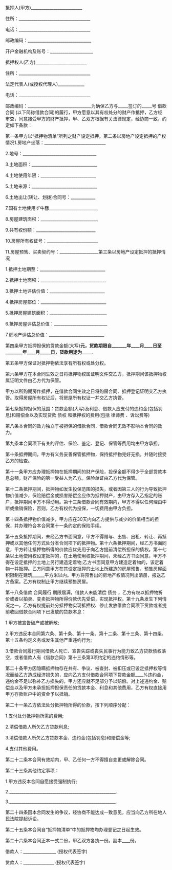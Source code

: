 
 


抵押人(甲方)_________________________


住所：___________________________________


电话：___________________________________


邮政编码：_______________________________


开户金融机构及账号：_____________________


抵押权人(乙方)_________________________


住所：___________________________________


法定代表人(或授权代理人)_____________


电话：___________________________________


邮政编码：_______________________________为确保乙方与_____签订的_____号
借款合同
(以下简称借款合同)的履行，甲方愿意以其有权处分的财产作抵押，乙方经审查，同意接受甲方的财产抵押，甲、乙双方根据有关法律规定，经协商一致，约定如下条款：


第一条甲方以“抵押物清单”所列之财产设定抵押。第二条以房地产设定抵押的产权情况1.房地产坐落：______________________________


2.地号：____________________________________


3.土地面积：________________________________


4.土地使用年限：___________________________


5.土地来源：________________________________


6.土地出让(转让、划拨)合同号：____________


7.国有土地使用ず牛篲________________________


8.房屋建筑面积：____________________________


9.共有权份额：_____________________________


10.房屋所有权证号：_________________________


11.房屋预售、买卖契约号：___________________第三条以房地产设定抵押的抵押情况


1.抵押土地期至：________________________________


2.抵押土地面积：________________________________


3.抵押土地评估价值：___________________________


4.抵押房屋部位：________________________________


5.抵押房屋建筑面积：____________________________


6.抵押房屋评估总价值：__________________________


7.房地产评估总价值：___________________________


第四条甲方抵押担保的贷款金额(大写)______元，货款期限自_______年____月____日至________年____月_____日，货款用途为___________.


第五条甲方保证对抵押物依法享有所有权或处分权。


第六条甲方在本合同生效之日将抵押物权属证明文件交乙方，抵押期间该抵押物权属证明文件由乙方代为保管。


甲方以所购期房作抵押，在借款合同生效之日将购房合同、抵押登记证明交乙方执管。取得房屋所有权证后，将房屋所有权证一并交乙方执管。


第七条抵押担保的范围：贷款金额(大写)及利息、借款人应支付的违约金(包括罚息)和赔偿金以及实现贷款
债权
和抵押权的费用(包括
律师费
、诉讼费等)


第八条本合同的效力独立于被担保的借款合同，借款合同无效不影响本合同的效力。


第九条本合同项下有关的评估、保险、鉴定、登记、保管等费用均由甲方承担。


第十条抵押期间，甲方有义务妥善保管抵押物，保持抵押物完好无损，并随时接受乙方的检查。


第十一条甲方应办理抵押物在抵押期间的财产保险，投保金额不得少于全部贷款本息总额，财产保险的第一受益人为乙方。保险单证由乙方代为保管。


第十二条抵押期间，抵押物如发生投保范围的损失，或者因第三人的行为导致抵押物价值减少，保险赔偿金或损害赔偿金应作为抵押财产，由甲方存入乙指定的账户，抵押期间甲方不得动用。第十三条借款合同有效期内，甲方不得以任何理由中断或撤销保险，否则，乙方有权代为投保，一切费用由甲方负担。


第十四条抵押物价值减少，甲方应在30天内向乙方提供与减少的价值相当的担保，并办理符合本合同第十一条约定的保险手续。


第十五条抵押期间，未经乙方书面同意，甲方不得赠与、出售、出租、转让、再抵押或以其他任何方式处分本合同项下的抵押物。第十六条抵押期间，经乙方书面同意，甲方转让抵押物所得的价款应优先用于向乙方提前清偿所担保的债权。第十七条以土地使用权设定抵押的，在土地使用权抵押期间，未经乙方书面同意，甲方不得在设定抵押的土地上另行建造定着物;乙方书面同意甲方建造定着物的，该定着物一并抵押。乙方同意甲方在其设定抵押的土地上所建造的房屋预售，预售房屋面积限制在建筑______平方米以内。甲方将预售出的房地产权情况列出清册，报送乙方备案。乙方有权制止甲方继续预售房屋。


第十八条借款
合同履行
期限届满，借款人未能清偿
债务
，乙方有权以抵押物折价或者以拍卖、变卖抵押物所得价款优先受偿，实现抵押权。第十九条发生下列情况之一，乙方有权提前处分抵押物实现抵押权、停止发放借款合同项下贷款或者提前收回借款合同项下已发放的贷款本息：


1.甲方被宣告破产或被解散;


2.甲方违反本合同第六条、第十条、第十一条、第十二条、第十三条、第十四条、第十五条约定义务或发生其他严重违约行为;


3.借款合同履行期间借款人死亡、宣告失踪或丧失民事行为能力致乙方贷款债权落空，或者借款人有《借款合同》第十三条第3项约定的违约情形等。


第二十条甲方因隐瞒抵押物存在共有、争议、被查封、被扣压或已设定抵押权等情况而给乙方造成经济损失的，应向乙方支付借款合同项下贷款金额____%违约金，违约金不足以弥补乙方损失的，甲方还应就不足部分予以赔偿。对上述违约金、赔偿金以及甲方未承担抵押担保责任的贷款本金、利息和其他费用，乙方有权直接用甲方存款账户中的资金予以抵销。


第二十一条乙方依法处分抵押物所得的价款，按下列顺序分配：


1.支付处分抵押物所需的费用;


2.清偿借款人所欠乙方贷款利息;


3.清偿借款人所欠乙方贷款本金、违约金(包括罚息)和赔偿金等;


4.支付其他费用。


第二十二条本合同有效期内，甲、乙任何一方不得擅自变更或解除合同。


第二十三条其他约定事项：


1.甲方违反本合同自愿接受强制执行;


2.____________________________________________________.


3.____________________________________________________.


第二十四条因本合同发生的争议，经协商不能达成一致意见，应当向乙方所在地人民法院提起诉讼。


第二十五条本合同自“抵押物清单”中的抵押物均办理登记之日起生效。


第二十六条本合同正本一式二份，甲乙双方各执一份。副本____份。


借款人：________________ (授权代表签字)


贷款人：_______________ (授权代表签字)
 


 

 
 
 
 
 
  


  
 

  


  


  
 
 
 
 

